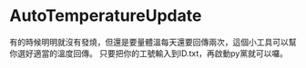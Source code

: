# AutoTemperatureUpdate
有的時候明明就沒有發燒，但還是要量體溫每天還要回傳兩次，這個小工具可以幫你選好適當的溫度回傳。 只要把你的工號輸入到ID.txt，再啟動py黨就可以囉。
